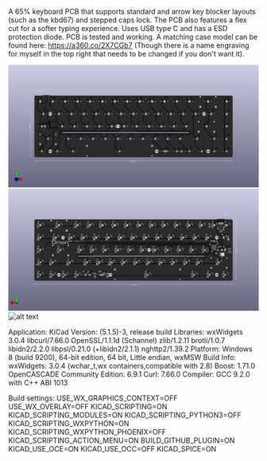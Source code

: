 A 65% keyboard PCB that supports standard and arrow key blocker layouts (such as the kbd67) and stepped caps lock. The PCB also features a flex cut for a softer typing experience. Uses USB type C and has a ESD protection diode. PCB is tested and working. A matching case model can be found here: https://a360.co/2X7CGb7 (Though there is a name engraving for myself in the top right that needs to be changed if you don't want it).

![alt text](https://github.com/EinShides/Orion65-C/blob/main/PCB%20Renders/Front.png?raw=true)
![alt text](https://github.com/EinShides/Orion65-C/blob/main/PCB%20Renders/Back.png?raw=true)
![alt text](https://github.com/EinShides/Orion65-C/blob/main/PCB%20Renders/build.jpg?raw=true)


Application: KiCad
Version: (5.1.5)-3, release build
Libraries:
    wxWidgets 3.0.4
    libcurl/7.66.0 OpenSSL/1.1.1d (Schannel) zlib/1.2.11 brotli/1.0.7 libidn2/2.2.0 libpsl/0.21.0 (+libidn2/2.1.1) nghttp2/1.39.2
Platform: Windows 8 (build 9200), 64-bit edition, 64 bit, Little endian, wxMSW
Build Info:
    wxWidgets: 3.0.4 (wchar_t,wx containers,compatible with 2.8)
    Boost: 1.71.0
    OpenCASCADE Community Edition: 6.9.1
    Curl: 7.66.0
    Compiler: GCC 9.2.0 with C++ ABI 1013

Build settings:
    USE_WX_GRAPHICS_CONTEXT=OFF
    USE_WX_OVERLAY=OFF
    KICAD_SCRIPTING=ON
    KICAD_SCRIPTING_MODULES=ON
    KICAD_SCRIPTING_PYTHON3=OFF
    KICAD_SCRIPTING_WXPYTHON=ON
    KICAD_SCRIPTING_WXPYTHON_PHOENIX=OFF
    KICAD_SCRIPTING_ACTION_MENU=ON
    BUILD_GITHUB_PLUGIN=ON
    KICAD_USE_OCE=ON
    KICAD_USE_OCC=OFF
    KICAD_SPICE=ON
